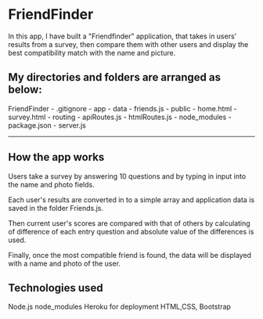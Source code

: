 # FriendFinder

In this app, I have built a "Friendfinder" application, that takes in users' results from a survey, then compare them with other users and display the best compatibility match with the name and picture.

## My directories and folders are arranged as below:

FriendFinder - .gitignore - app - data - friends.js - public - home.html - survey.html - routing - apiRoutes.js - htmlRoutes.js - node_modules - package.json - server.js

---

## How the app works

Users take a survey by answering 10 questions and by typing in input into the name and photo fields.

Each user's results are converted in to a simple array and application data is saved in the folder Friends.js.

Then current user's scores are compared with that of others by calculating of difference of each entry question and absolute value of the differences is used.

Finally, once the most compatible friend is found, the data will be displayed with a name and photo of the user.

## Technologies used

Node.js
node_modules
Heroku for deployment
HTML,CSS, Bootstrap
